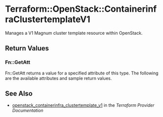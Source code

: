 # Terraform::OpenStack::ContainerinfraClustertemplateV1

Manages a V1 Magnum cluster template resource within OpenStack.

## Return Values

### Fn::GetAtt

Fn::GetAtt returns a value for a specified attribute of this type. The following are the available attributes and sample return values.

## See Also

* [openstack_containerinfra_clustertemplate_v1](https://www.terraform.io/docs/providers/openstack/r/containerinfra_clustertemplate_v1.html) in the _Terraform Provider Documentation_